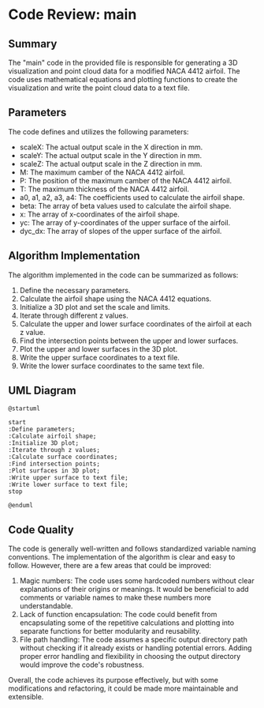 # Code Review: main

## Summary

The "main" code in the provided file is responsible for generating a 3D visualization and point cloud data for a modified NACA 4412 airfoil. The code uses mathematical equations and plotting functions to create the visualization and write the point cloud data to a text file.

## Parameters

The code defines and utilizes the following parameters:

- scaleX: The actual output scale in the X direction in mm.
- scaleY: The actual output scale in the Y direction in mm.
- scaleZ: The actual output scale in the Z direction in mm.
- M: The maximum camber of the NACA 4412 airfoil.
- P: The position of the maximum camber of the NACA 4412 airfoil.
- T: The maximum thickness of the NACA 4412 airfoil.
- a0, a1, a2, a3, a4: The coefficients used to calculate the airfoil shape.
- beta: The array of beta values used to calculate the airfoil shape.
- x: The array of x-coordinates of the airfoil shape.
- yc: The array of y-coordinates of the upper surface of the airfoil.
- dyc_dx: The array of slopes of the upper surface of the airfoil.

## Algorithm Implementation

The algorithm implemented in the code can be summarized as follows:

1. Define the necessary parameters.
2. Calculate the airfoil shape using the NACA 4412 equations.
3. Initialize a 3D plot and set the scale and limits.
4. Iterate through different z values.
5. Calculate the upper and lower surface coordinates of the airfoil at each z value.
6. Find the intersection points between the upper and lower surfaces.
7. Plot the upper and lower surfaces in the 3D plot.
8. Write the upper surface coordinates to a text file.
9. Write the lower surface coordinates to the same text file.

## UML Diagram

```plantuml
@startuml

start
:Define parameters;
:Calculate airfoil shape;
:Initialize 3D plot;
:Iterate through z values;
:Calculate surface coordinates;
:Find intersection points;
:Plot surfaces in 3D plot;
:Write upper surface to text file;
:Write lower surface to text file;
stop

@enduml
```

## Code Quality

The code is generally well-written and follows standardized variable naming conventions. The implementation of the algorithm is clear and easy to follow. However, there are a few areas that could be improved:

1. Magic numbers: The code uses some hardcoded numbers without clear explanations of their origins or meanings. It would be beneficial to add comments or variable names to make these numbers more understandable.
2. Lack of function encapsulation: The code could benefit from encapsulating some of the repetitive calculations and plotting into separate functions for better modularity and reusability.
3. File path handling: The code assumes a specific output directory path without checking if it already exists or handling potential errors. Adding proper error handling and flexibility in choosing the output directory would improve the code's robustness.

Overall, the code achieves its purpose effectively, but with some modifications and refactoring, it could be made more maintainable and extensible.